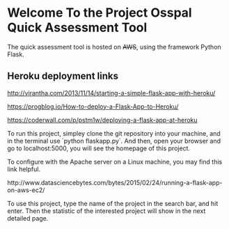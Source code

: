 <h1> Welcome To the Project Osspal Quick Assessment Tool</h1>

<p> The quick assessment tool is hosted on  <del>AWS</del>, using the framework Python Flask. </p>

## Heroku deployment links

http://virantha.com/2013/11/14/starting-a-simple-flask-app-with-heroku/

https://progblog.io/How-to-deploy-a-Flask-App-to-Heroku/

https://coderwall.com/p/pstm1w/deploying-a-flask-app-at-heroku

<p> To run this project, simpley clone the git repository into your machine, and in the terminal use `python flaskapp.py`. And then, open your browser and go to localhost:5000, you will see the homepage of this project. </p>

<p> To configure with the Apache server on a Linux machine, you may find this link helpful.

<p> http://www.datasciencebytes.com/bytes/2015/02/24/running-a-flask-app-on-aws-ec2/ </p>

<p> To use this project, type the name of the project in the search bar, and hit enter. Then the statistic of the interested project will show in the next detailed page. </p>